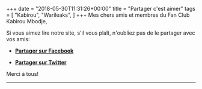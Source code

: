 +++
date = "2018-05-30T11:31:26+00:00"
title = "Partager c'est aimer"
tags = [
    "Kabirou",
    "Warileaks",
]
+++
Mes chers amis et membres du Fan Club Kabirou Mbodje,

Si vous aimez lire notre site, s'il vous plaît, n'oubliez pas de le partager avec vos amis:

- <a href="https://www.facebook.com/sharer/sharer.php?u=warileaks.com/fr">**Partager sur  Facebook**</a>

- <a href="https://twitter.com/home?status=warileaks.com/fr">**Partager sur Twitter**</a>

Merci à tous!
<!--more-->



<hr>
